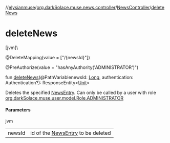 //[elysianmuse](../../../index.md)/[org.darkSolace.muse.news.controller](../index.md)/[NewsController](index.md)/[deleteNews](delete-news.md)

# deleteNews

[jvm]\

@DeleteMapping(value = [&quot;/{newsId}&quot;])

@PreAuthorize(value = &quot;hasAnyAuthority('ADMINISTRATOR')&quot;)

fun [deleteNews](delete-news.md)(@PathVariablenewsId: [Long](https://kotlinlang.org/api/latest/jvm/stdlib/kotlin/-long/index.html), authentication: Authentication?): ResponseEntity&lt;[Unit](https://kotlinlang.org/api/latest/jvm/stdlib/kotlin/-unit/index.html)&gt;

Deletes the specified [NewsEntry](../../org.darkSolace.muse.news.model/-news-entry/index.md). Can only be called by a user with role [org.darkSolace.muse.user.model.Role.ADMINISTRATOR](../../org.darkSolace.muse.user.model/-role/-a-d-m-i-n-i-s-t-r-a-t-o-r/index.md)

#### Parameters

jvm

| | |
|---|---|
| newsId | id of the [NewsEntry](../../org.darkSolace.muse.news.model/-news-entry/index.md) to be deleted |
